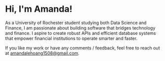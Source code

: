 # Hi, I'm Amanda!

As a University of Rochester student studying both Data Science and Finance, I am passionate about building software that bridges technology and finance. I aspire to create robust APIs and efficient database systems that empower financial institutions to operate smarter and faster. 

If you like my work or have any comments / feedback, feel free to reach out at amandalehoang1508@gmail.com.
